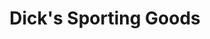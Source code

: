 ---
title: "Dick's Sporting Goods"
url: /jacksonville/dicks-sporting-goods-max-leggett-parkway/
shop: Sport
---